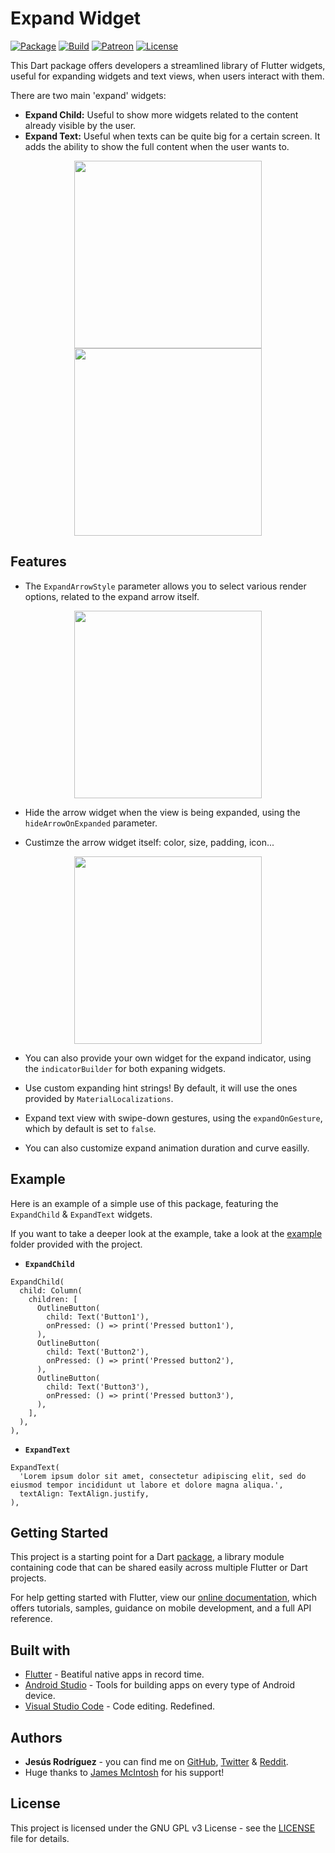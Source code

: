# Expand Widget

[![Package](https://img.shields.io/pub/v/expand_widget.svg?style=for-the-badge)](https://pub.dartlang.org/packages/expand_widget)
[![Build](https://img.shields.io/github/workflow/status/jesusrp98/expand_widget/Flutter%20Package%20CI?style=for-the-badge)](https://github.com/jesusrp98/expand_widget/actions)
[![Patreon](https://img.shields.io/badge/Support-Patreon-orange.svg?style=for-the-badge)](https://www.patreon.com/jesusrp98)
[![License](https://img.shields.io/github/license/jesusrp98/expand_widget.svg?style=for-the-badge)](https://www.gnu.org/licenses/gpl-3.0.en.html)

This Dart package offers developers a streamlined library of Flutter widgets, useful for expanding widgets and text views, when users interact with them.

There are two main 'expand' widgets:

- **Expand Child:** Useful to show more widgets related to the content already visible by the user.
- **Expand Text:** Useful when texts can be quite big for a certain screen. It adds the ability to show the full content when the user wants to.

<p align="center">
  <img src="https://raw.githubusercontent.com/jesusrp98/expand_widget/master/screenshots/0.png" width="300" hspace="4">
  <img src="https://raw.githubusercontent.com/jesusrp98/expand_widget/master/screenshots/1.png" width="300" hspace="4">
</p>

## Features

- The `ExpandArrowStyle` parameter allows you to select various render options, related to the expand arrow itself.
<p align="center">
  <img src="https://raw.githubusercontent.com/jesusrp98/expand_widget/master/screenshots/2.png" width="300" hspace="4">
</p>

- Hide the arrow widget when the view is being expanded, using the `hideArrowOnExpanded` parameter.

- Custimze the arrow widget itself: color, size, padding, icon...
<p align="center">
  <img src="https://raw.githubusercontent.com/jesusrp98/expand_widget/master/screenshots/3.png" width="300" hspace="4">
</p>

- You can also provide your own widget for the expand indicator, using the `indicatorBuilder` for both expaning widgets.

- Use custom expanding hint strings! By default, it will use the ones provided by `MaterialLocalizations`.

- Expand text view with swipe-down gestures, using the `expandOnGesture`, which by default is set to `false`.

- You can also customize expand animation duration and curve easilly.

## Example

Here is an example of a simple use of this package, featuring the `ExpandChild` & `ExpandText` widgets.

If you want to take a deeper look at the example, take a look at the [example](https://github.com/jesusrp98/expand_widget/tree/master/example) folder provided with the project.

- **`ExpandChild`**

```
ExpandChild(
  child: Column(
    children: [
      OutlineButton(
        child: Text('Button1'),
        onPressed: () => print('Pressed button1'),
      ),
      OutlineButton(
        child: Text('Button2'),
        onPressed: () => print('Pressed button2'),
      ),
      OutlineButton(
        child: Text('Button3'),
        onPressed: () => print('Pressed button3'),
      ),
    ],
  ),
),
```

- **`ExpandText`**

```
ExpandText(
  'Lorem ipsum dolor sit amet, consectetur adipiscing elit, sed do eiusmod tempor incididunt ut labore et dolore magna aliqua.',
  textAlign: TextAlign.justify,
),
```

## Getting Started

This project is a starting point for a Dart [package](https://flutter.io/developing-packages/), a library module containing code that can be shared easily across multiple Flutter or Dart projects.

For help getting started with Flutter, view our [online documentation](https://flutter.io/docs), which offers tutorials, samples, guidance on mobile development, and a full API reference.

## Built with

- [Flutter](https://flutter.dev/) - Beatiful native apps in record time.
- [Android Studio](https://developer.android.com/studio/index.html/) - Tools for building apps on every type of Android device.
- [Visual Studio Code](https://code.visualstudio.com/) - Code editing. Redefined.

## Authors

- **Jesús Rodríguez** - you can find me on [GitHub](https://github.com/jesusrp98), [Twitter](https://twitter.com/jesusrp98) & [Reddit](https://www.reddit.com/user/jesusrp98).
- Huge thanks to [James McIntosh](https://github.com/JamesMcIntosh) for his support!

## License

This project is licensed under the GNU GPL v3 License - see the [LICENSE](LICENSE) file for details.
